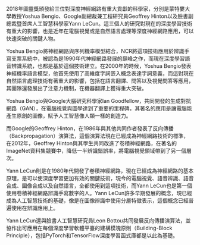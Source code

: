 2018年圖靈獎頒發給三位對深度神經網路有重大貢獻的科學家，分別是蒙特婁大學教授Yoshua Bengio、Google副總裁兼工程研究員Geoffrey Hinton以及臉書副總裁暨首席人工智慧科學家Yann LeCun。這三個人的研究對現在的深度學習技術有重大的影響，也是近年在電腦視覺或是自然語言處理等深度神經網路應用，可以快速突破的關鍵人物。

Yoshua Bengio將神經網路與序列機率模型結合，NCR將這項技術應用於辨識手寫支票系統中，被認為是1990年代神經網路發展的巔峰之作，而現在深度學習語音辨識系統，也都是基於這個技術建立。在2000年的時候，Yoshua Bengio發表神經機率語言模型，他首先使用了高維度字詞嵌入概念表達字詞意義，而這對現在自然語言處理技術有著重大的影響，包括在語言翻譯、問答以及視覺問答等應用，其團隊還發展出了注意力機制，在機器翻譯上獲得重大突破。

Yoshua Bengio與Google大腦研究科學家Ian Goodfellow，共同開發的生成對抗網路（GAN），在電腦視覺與圖學達到了重要的里程碑，其著名的應用是讓電腦能產生原創的圖像，賦予人工智慧像人類一樣的創造力。

而Google的Geoffrey Hinton，在1986年與其他共同作者發表了反向傳播（Backpropagation）演算法，這個演算法現在已經成為神經網路技術的標準，在2012年，Geoffrey Hinton與其學生共同改進了卷積神經網路，在著名的ImageNet資料集競賽中，降低一半辨識錯誤率，將電腦視覺領域帶到了另一個層次。

Yann LeCun則是在1980年代開發了卷積神經網路，現在已經成為神經網路的基本原理，是可以使深度學習更加有效的關鍵技術，現今的電腦視覺、語音辨識、語音合成、圖像合成以及自然語言，全都使用到這項技術，而Yann LeCun也是第一個使用卷積神經網路辨識手寫數字的人。Yann LeCun許多早期發展的概念，現已經成為人工智慧技術的基礎，像是在圖像辨識中使用分層特徵表示，這個概念已經普遍使用在辨識應用上。

Yann LeCun還與臉書人工智慧研究員Leon Bottou共同發展反向傳播演算法，並協作出可應用在每個深度學習軟體平臺的建構模塊原則（Building-Block Principle），包括PyTorch和TensorFlow深度學習函式庫都是以此為基礎。
